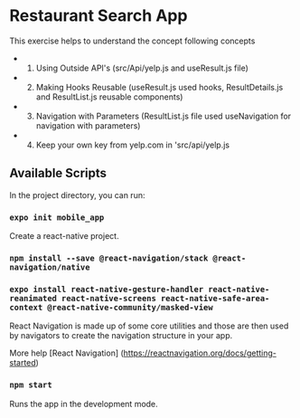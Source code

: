 # Restaurant Search App

This exercise helps to understand the concept following concepts

- 1. Using Outside API's (src/Api/yelp.js and useResult.js file)
- 2. Making Hooks Reusable (useResult.js used hooks, ResultDetails.js and ResultList.js reusable components)
- 3. Navigation with Parameters (ResultList.js file used useNavigation for navigation with parameters)
- 4. Keep your own key from yelp.com in 'src/api/yelp.js

## Available Scripts

In the project directory, you can run:

### `expo init mobile_app`

Create a react-native project.

### `npm install --save @react-navigation/stack @react-navigation/native`

### `expo install react-native-gesture-handler react-native-reanimated react-native-screens react-native-safe-area-context @react-native-community/masked-view`

React Navigation is made up of some core utilities and those are then used by navigators to create the navigation structure in your app.

More help [React Navigation] (https://reactnavigation.org/docs/getting-started)

### `npm start`

Runs the app in the development mode.<br />
